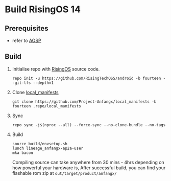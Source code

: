 # Build RisingOS 14

## Prerequisites
- refer to [AOSP](https://source.android.com/docs/setup/start/requirements)

## Build
1. Initialise repo with [RisingOS](https://github.com/RisingTechOSS/android) source code.
    ```
    repo init -u https://github.com/RisingTechOSS/android -b fourteen --git-lfs --depth=1
    ```

2. Clone [local_manifests](https://github.com/Project-Anfangx/local_manifests)
    ```
    git clone https://github.com/Project-Anfangx/local_manifests -b fourteen .repo/local_manifests
    ```

3. Sync
    ```
    repo sync -j$(nproc --all) --force-sync --no-clone-bundle --no-tags
    ```

4. Build
    ```
    source build/envsetup.sh
    lunch lineage_anfangx-ap2a-user
    mka bacon
    ```
    Compiling source can take anywhere from 30 mins - 4hrs depending on how powerful your hardware is,
    After successful build, you can find your flashable rom zip at ```out/target/product/anfangx/```
